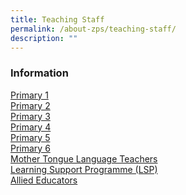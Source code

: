 ```yaml
---
title: Teaching Staff
permalink: /about-zps/teaching-staff/
description: ""
---
```

### **Information**
[Primary 1](/list-of-teaching-staff/primary-1/)
<br>[Primary 2](/list-of-teaching-staff/primary-2/)
<br>[Primary 3](/list-of-teaching-staff/primary-3/)
<br>[Primary 4](/list-of-teaching-staff/primary-4/)
<br>[Primary 5](/list-of-teaching-staff/primary-5/)
<br>[Primary 6](/list-of-teaching-staff/primary-6/)
<br>[Mother Tongue Language Teachers](/list-of-teaching-staff/mother-tongue-language-teachers/)
<br>[Learning Support Programme (LSP)](/list-of-teaching-staff/learning-support-programme-lsp/)
<br>[Allied Educators](/list-of-teaching-staff/allied-educators/)